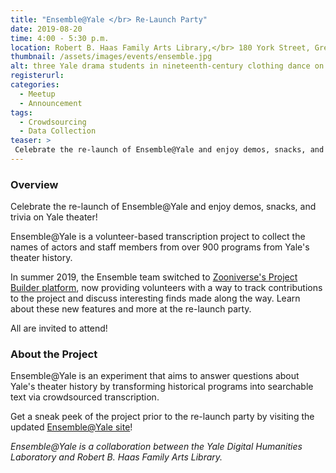 ```yaml
---
title: "Ensemble@Yale </br> Re-Launch Party"
date: 2019-08-20
time: 4:00 - 5:30 p.m.
location: Robert B. Haas Family Arts Library,</br> 180 York Street, Great Hall
thumbnail: /assets/images/events/ensemble.jpg
alt: three Yale drama students in nineteenth-century clothing dance on stage beneath lanterns and falling petals
registerurl:
categories:
  - Meetup
  - Announcement
tags:
  - Crowdsourcing
  - Data Collection
teaser: >
 Celebrate the re-launch of Ensemble@Yale and enjoy demos, snacks, and trivia on Yale theater!
---
```


### Overview
Celebrate the re-launch of Ensemble@Yale and enjoy demos, snacks, and trivia on Yale theater!

Ensemble@Yale is a volunteer-based transcription project to collect the names of actors and staff members from over 900 programs from Yale's theater history.

In summer 2019, the Ensemble team switched to <a href='https://www.zooniverse.org/projects/haasarts/ensemble-at-yale/' target='_blank'>Zooniverse's Project Builder platform</a>, now providing volunteers with a way to track contributions to the project and discuss interesting finds made along the way. Learn about these new features and more at the re-launch party.

All are invited to attend!

### About the Project
Ensemble@Yale is an experiment that aims to answer questions about Yale's theater history by transforming historical programs into searchable text via crowdsourced transcription.

Get a sneak peek of the project prior to the re-launch party by visiting the updated <a href='http://ensemble.yale.edu/#/about' target='_blank'>Ensemble@Yale site</a>!

*Ensemble@Yale is a collaboration between the Yale Digital Humanities Laboratory and Robert B. Haas Family Arts Library.*
